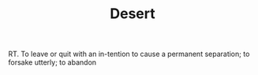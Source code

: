 ---
title: Desert
letter: D
permalink: "/definitions/bld-desert.html"
body: RT. To leave or quit with an in-tention to cause a permanent separation; to
  forsake utterly; to abandon
published_at: '2018-07-07'
source: Black's Law Dictionary 2nd Ed (1910)
layout: post
---